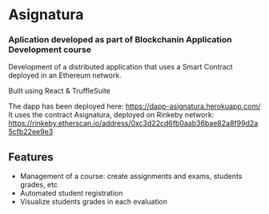 # Asignatura
### Aplication developed as part of Blockchanin Application Development course

Development of a distributed application that uses a Smart Contract deployed in an Ethereum network. 

Built using React & TruffleSuite

The dapp has been deployed here: https://dapp-asignatura.herokuapp.com/
It uses the contract Asignatura, deployed on Rinkeby network: https://rinkeby.etherscan.io/address/0xc3d22cd6fb0aab36bae82a8f99d2a5cfb22ee9e3

## Features
* Management of a course: create assignments and exams, students grades, etc
* Automated student registration
* Visualize students grades in each evaluation
